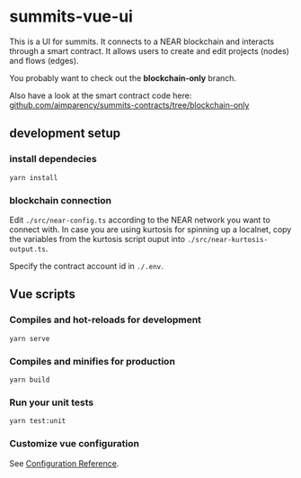 # summits-vue-ui
This is a UI for summits. 
It connects to a NEAR blockchain and interacts through a smart contract. 
It allows users to create and edit projects (nodes) and flows (edges). 

You probably want to check out the __blockchain-only__ branch. 

Also have a look at the smart contract code here: [github.com/aimparency/summits-contracts/tree/blockchain-only](https://github.com/aimparency/summits-contracts/tree/blockchain-only)

## development setup

### install dependecies 
```
yarn install
```

### blockchain connection

Edit `./src/near-config.ts` according to the NEAR network you want to connect with. 
In case you are using kurtosis for spinning up a localnet, copy the variables from the kurtosis script ouput into `./src/near-kurtosis-output.ts`. 

Specify the contract account id in `./.env`.

## Vue scripts
### Compiles and hot-reloads for development
```
yarn serve
```

### Compiles and minifies for production
```
yarn build
```

### Run your unit tests
```
yarn test:unit
```

### Customize vue configuration
See [Configuration Reference](https://cli.vuejs.org/config/).

